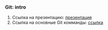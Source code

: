 ### Git: intro

1. Ссылка на презентацию: [презентация](https://github.com/ait-tr/cohort42.2/blob/main/linux_git/lesson_01/GIT_intro.pdf)
2. Ссылка на основные Git комманды: [ссылка](https://education.github.com/git-cheat-sheet-education.pdf)
